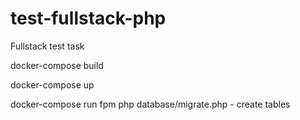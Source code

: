 # test-fullstack-php
Fullstack test task

docker-compose build

docker-compose up

docker-compose run fpm php database/migrate.php - create tables

